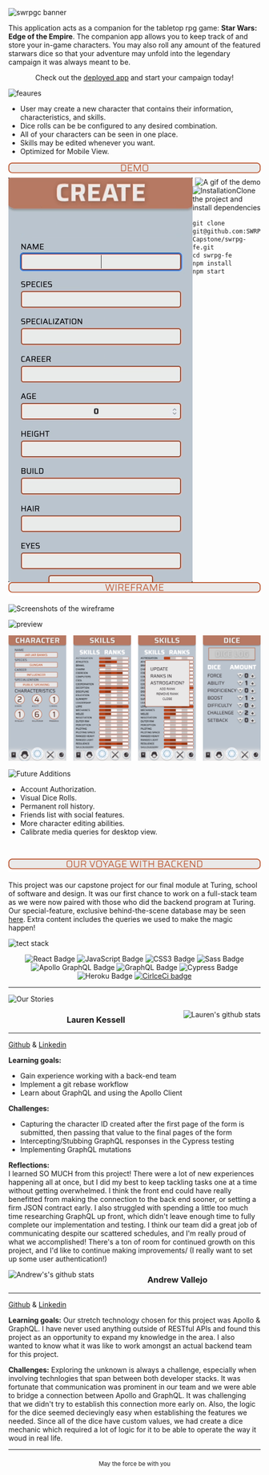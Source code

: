 ![swrpgc banner](https://user-images.githubusercontent.com/17935770/131261369-477cff64-39e5-462a-81bf-3f55944e512e.png)


This application acts as a companion for the tabletop rpg game: **Star Wars: Edge of the Empire**. The companion app allows you to keep track of and store your in-game characters. You may also roll any amount of the featured starwars dice so that your adventure may unfold into the legendary campaign it was always meant to be. 

<div align='center'>

 Check out the [deployed app](https://swrpg-companion.herokuapp.com/home) and start your campaign today! 
 
 </div>

![feaures](https://user-images.githubusercontent.com/17935770/131262008-e0fb73fa-3967-41bb-852d-6fd1f71b45a7.png)

 - User may create a new character that contains their information, characteristics, and skills.
 - Dice rolls can be be configured to any desired combination.
 - All of your characters can be seen in one place.
 - Skills may be edited whenever you want.
 - Optimized for Mobile View.
 

<img alt="demo-header" src="./src/assets/readme/demo.png">

 <img align='left' alt="A gif of the creation flow" src="./src/assets/readme/creation-gif.gif"> 
 
 <img align='right' alt="A gif of the demo" src="./src/assets/readme/app-demo-gif.gif"> 

![Installation](https://user-images.githubusercontent.com/17935770/131262041-39ba027b-0d4e-44a6-b599-8f1543ae5c6c.png)Clone the project and install dependencies

```szh 
git clone git@github.com:SWRPG-Capstone/swrpg-fe.git
cd swrpg-fe
npm install 
npm start
```

<img alt="wireframe header" src="./src/assets/readme/wireframe.png">


![Screenshots of the wireframe](./src/assets/readme/original.png)

![preview](https://user-images.githubusercontent.com/17935770/131262055-e0e0afc1-09f9-4730-9f02-8cd4d7a2be09.png)

![Screenshots of the actual demo](./src/assets/readme/actual.png)


![Future Additions](https://user-images.githubusercontent.com/17935770/131262136-88628fd2-2b64-41d9-ae44-8f8f32bd03e0.png)

- Account Authorization.
- Visual Dice Rolls.
- Permanent roll history.
- Friends list with social features. 
- More character editing abilities.
- Calibrate media queries for desktop view.

<br>

![Our voyage with backend](./src/assets/readme/backend-header.png)

This project was our capstone project for our final module at Turing, school of software and design. It was our first chance to work on a full-stack team as we were now paired with those who did the backend program at Turing. Our special-feature, exclusive behind-the-scene database may be seen [here](https://github.com/SWRPG-Capstone/swrpg-be). Extra content includes the queries we used to make the magic happen!

![tect stack](https://user-images.githubusercontent.com/17935770/131262694-59d17a22-b9e8-4396-b130-cd33d7754e0f.png)

<div align="center">  
<img src="https://img.shields.io/badge/React-61DAFB?logo=react&logoColor=000&style=flat-square" alt="React Badge">
<img src="https://img.shields.io/badge/JavaScript-F7DF1E?logo=javascript&logoColor=000&style=flat-square" alt="JavaScript Badge">
<img src="https://img.shields.io/badge/CSS3-1572B6?logo=css3&logoColor=fff&style=flat-square" alt="CSS3 Badge">
<img src="https://img.shields.io/badge/Sass-C69?logo=sass&logoColor=fff&style=flat-square" alt="Sass Badge"> 
<img src="https://img.shields.io/badge/Apollo%20GraphQL-311C87?logo=apollographql&logoColor=fff&style=flat-square" alt="Apollo GraphQL Badge">
<img src="https://img.shields.io/badge/GraphQL-E434AA?logo=graphql&logoColor=fff&style=flat-square" alt="GraphQL Badge"> 
<img src="https://img.shields.io/badge/Cypress-17202C?logo=cypress&logoColor=fff&style=flat-square" alt="Cypress Badge"> 
<img src="https://img.shields.io/badge/Heroku-430098?logo=heroku&logoColor=fff&style=flat-square" alt="Heroku Badge"> 
<a href="https://circleci.com/gh/SWRPG-Capstone/swrpg-fe/tree/main"><img alt="CirlceCi badge" src="https://circleci.com/gh/SWRPG-Capstone/swrpg-fe/tree/main.svg?style=svg"></a>
</div> 

---

![Our Stories](https://user-images.githubusercontent.com/17935770/131262209-52b60891-6ae5-4546-ae3e-72f9230de3ce.png)


<img align='right' alt="Lauren's github stats" src="https://github-readme-stats.vercel.app/api?username=LKessell&hide=stars&show_icons=true&theme=cobalt">

### <div align=center> **Lauren Kessell** </div>

---

[Github](https://www.github.com/LKessell)
&
[Linkedin](https://www.linkedin.com/in/lauren-kessell/)



**Learning goals:**
- Gain experience working with a back-end team
- Implement a git rebase workflow
- Learn about GraphQL and using the Apollo Client

**Challenges:**
- Capturing the character ID created after the first page of the form is submitted, then passing that value to the final pages of the form
- Intercepting/Stubbing GraphQL responses in the Cypress testing
- Implementing GraphQL mutations

**Reflections:**  
I learned SO MUCH from this project! There were a lot of new experiences happening all at once, but I did my best to keep tackling tasks one at a time without getting overwhelmed. I think the front end could have really benefitted from making the connection to the back end sooner, or setting a firm JSON contract early. I also struggled with spending a little too much time researching GraphQL up front, which didn't leave enough time to fully complete our implementation and testing. I think our team did a great job of communicating despite our scattered schedules, and I'm really proud of what we accomplished! There's a ton of room for continued growth on this project, and I'd like to continue making improvements/ (I really want to set up some user authentication!)


<img align='left' alt="Andrew's's github stats" src="https://github-readme-stats.vercel.app/api?username=andrewvallejo&hide=stars&show_icons=true&theme=ayu-mirage"> 

### <div align=center> **Andrew Vallejo** </div>

---

[Github](https://www.github.com/andrewvallejo)
&
[Linkedin](https://www.linkedin.com/in/andrewvallejo/)

**Learning goals:** Our stretch technology chosen for this project was Apollo & GraphQL. I have never used anything outside of RESTful APIs and found this project as an opportunity to expand my knowledge in the area. I also wanted to know what it was like to work amongst an actual backend team for this project.

**Challenges:** Exploring the unknown is always a challenge, especially when involving technlogies that span between both developer stacks. It was fortunate that communication was prominent in our team and we were able to bridge a connection between Apollo and GraphQL. It was challenging that we didn't try to establish this connection more early on. Also, the logic for the dice seemed decievingly easy when establishing the features we needed. Since all of the dice have custom values, we had create a dice mechanic which required a lot of logic for it to be able to operate the way it woud in real life. 


---

 <div align='center'><sub>May the force be with you</div></div>

